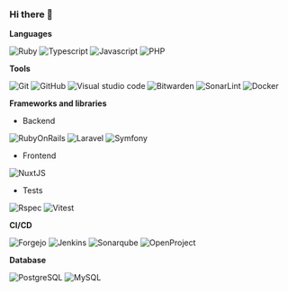 ### Hi there 👋

<!--
**tititoof/tititoof** is a ✨ _special_ ✨ repository because its `README.md` (this file) appears on your GitHub profile.

Here are some ideas to get you started:

- 🔭 I’m currently working on ...
- 🌱 I’m currently learning ...
- 👯 I’m looking to collaborate on ...
- 🤔 I’m looking for help with ...
- 💬 Ask me about ...
- 📫 How to reach me: ...
- 😄 Pronouns: ...
- ⚡ Fun fact: ...
-->


**Languages**


![Ruby](https://img.shields.io/badge/Ruby-CC342D.svg?logo=ruby&logoColor=social)
![Typescript](https://img.shields.io/badge/TypeScript-007ACC.svg?logo=typescript&logoColor=white)
![Javascript](https://img.shields.io/badge/Node.js-43853D.svg?logo=node.js&logoColor=white)
![PHP](https://img.shields.io/badge/PHP-777BB4.svg?logo=php&logoColor=white)

**Tools**


![Git](https://img.shields.io/badge/-Git-black?logo=git&logoColor=social)
![GitHub](https://img.shields.io/badge/-GitHub-black?logo=github&logoColor=social)
![Visual studio code](https://img.shields.io/badge/Visual%20Studio%20Code-2F80ED.svg?logo=vscodium&logoColor=white)
![Bitwarden](https://img.shields.io/badge/-Bitwarden-175DDC?logo=bitwarden&logoColor=white)
![SonarLint](https://img.shields.io/badge/-SonarLint-CB2029?logo=sonarlint&logoColor=white)
![Docker](https://img.shields.io/badge/-Docker-2496ED?logo=docker&logoColor=white)

**Frameworks and libraries**

* Backend

![RubyOnRails](https://img.shields.io/badge/RubyOnRails-CC342D.svg?logo=rubyonrails&logoColor=white)
![Laravel](https://img.shields.io/badge/Laravel-007ACC.svg?logo=Laravel&logoColor=white)
![Symfony](https://img.shields.io/badge/Symfony-007ACC.svg?logo=symfony&logoColor=white)

* Frontend

![NuxtJS](https://img.shields.io/badge/NuxtJS-43853D.svg?logo=nuxtdotjs&logoColor=white)

* Tests

![Rspec](https://img.shields.io/badge/RSpec-CC342D.svg?logo=ruby&logoColor=white)
![Vitest](https://img.shields.io/badge/Vitest-C21325.svg?logo=vitest&logoColor=white)

**CI/CD**

![Forgejo](https://img.shields.io/badge/-Forgejo-FB923C.svg?logo=forgejo&logoColor=white)
![Jenkins](https://img.shields.io/badge/-Jenkins-D24939.svg?logo=jenkins&logoColor=white)
![Sonarqube](https://img.shields.io/badge/-Sonarqube-4E9BCD.svg?logo=jenkins&logoColor=white)
![OpenProject](https://img.shields.io/badge/-OpenProject-0770B8.svg?logo=openproject&logoColor=white)


**Database**


![PostgreSQL](https://img.shields.io/badge/PostgreSQL-316192.svg?logo=postgresql&logoColor=white)
![MySQL](https://img.shields.io/badge/MySQL-00f.svg?logo=mysql&logoColor=white)


